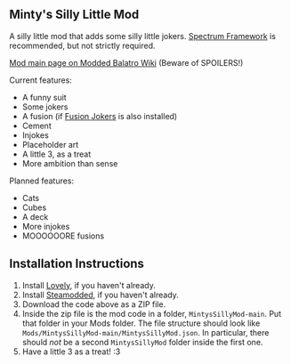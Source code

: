 ## Minty's Silly Little Mod

A silly little mod that adds some silly little jokers. [Spectrum Framework](https://github.com/wingedcatgirl/SpectrumFramework) is recommended, but not strictly required.

[Mod main page on Modded Balatro Wiki](https://balatromods.miraheze.org/wiki/Minty%27s_Silly_Little_Mod) (Beware of SPOILERS!)

Current features:
- A funny suit
- Some jokers
- A fusion (if [Fusion Jokers](https://github.com/lshtech/Fusion-Jokers) is also installed)
- Cement
- Injokes
- Placeholder art
- A little 3, as a treat
- More ambition than sense

Planned features:
- Cats
- Cubes
- A deck
- More injokes
- MOOOOOORE fusions 

## Installation Instructions
1. Install [Lovely](https://github.com/ethangreen-dev/lovely-injector), if you haven't already.
2. Install [Steamodded](https://github.com/Steamopollys/steamodded), if you haven't already.
3. Download the code above as a ZIP file.
4. Inside the zip file is the mod code in a folder, `MintysSillyMod-main`. Put that folder in your Mods folder. The file structure should look like `Mods/MintysSillyMod-main/MintysSillyMod.json`. In particular, there should _not_ be a second `MintysSillyMod` folder inside the first one.
5. Have a little 3 as a treat! :3